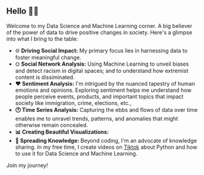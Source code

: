 ## Hello 👋🏾

Welcome to my Data Science and Machine Learning corner. 
A big believer of the power of data to drive positive changes in society. Here's a glimpse into what I bring to the table:

- 🌐 **Driving Social Impact:** My primary focus lies in harnessing data to foster meaningful change.
- ⛭ **Social Network Analysis:** Using Machine Learning to unveil biases and detect racism in digital spaces; and to understand how extremist content is dissiminated.
- **❤️ Sentiment Analysis:** I'm intrigued by the nuanced tapestry of human emotions and opinions. Exploring sentiment helps me understand how people perceive events, products, and important topics that impact society like immigration, crime, elections, etc.,
- **🕐 Time Series Analysis:** Capturing the ebbs and flows of data over time enables me to unravel trends, patterns, and anomalies that might otherwise remain concealed.
- **📊 Creating Beautiful Visualizations:**
- **🎥 Spreading Knowledge:** Beyond coding, I'm an advocate of knowledge sharing. In my free time, I create videos on [Tiktok](https://www.tiktok.com/@datawithalaa) about Python and how to use it for Data Science and Machine Learning.

Join my journey! 

<!---
I'm passionate about everything Data and Machine Learning. My areas of interest are:
- ⛭ **Social Networks Analysis:** Bias/racism detection; dissiminiation of extremist content; spread of fake news
- ❤️ **Sentiment Analysis:** How people feel about certain events, products or topics
- 🕐 **Time Series Analysis:** Changes over time
- 📺 **Creating beautiful visualizations**

In my free time, I create videos on [Tiktok](https://www.tiktok.com/@datawithalaa) about Python and how to use it for Data Science and Machine Learning.  -->
